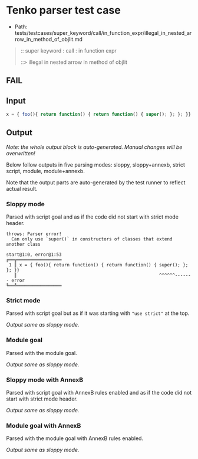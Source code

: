 # Tenko parser test case

- Path: tests/testcases/super_keyword/call/in_function_expr/illegal_in_nested_arrow_in_method_of_objlit.md

> :: super keyword : call : in function expr
>
> ::> illegal in nested arrow in method of objlit
## FAIL

## Input


`````js
x = { foo(){ return function() { return function() { super(); }; }; }}
`````

## Output

_Note: the whole output block is auto-generated. Manual changes will be overwritten!_

Below follow outputs in five parsing modes: sloppy, sloppy+annexb, strict script, module, module+annexb.

Note that the output parts are auto-generated by the test runner to reflect actual result.

### Sloppy mode

Parsed with script goal and as if the code did not start with strict mode header.

`````
throws: Parser error!
  Can only use `super()` in constructors of classes that extend another class

start@1:0, error@1:53
╔══╦═════════════════
 1 ║ x = { foo(){ return function() { return function() { super(); }; }; }}
   ║                                                      ^^^^^^------- error
╚══╩═════════════════

`````

### Strict mode

Parsed with script goal but as if it was starting with `"use strict"` at the top.

_Output same as sloppy mode._

### Module goal

Parsed with the module goal.

_Output same as sloppy mode._

### Sloppy mode with AnnexB

Parsed with script goal with AnnexB rules enabled and as if the code did not start with strict mode header.

_Output same as sloppy mode._

### Module goal with AnnexB

Parsed with the module goal with AnnexB rules enabled.

_Output same as sloppy mode._
